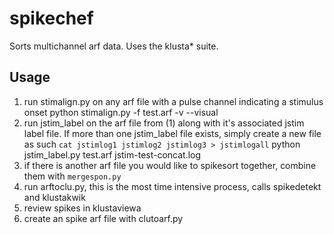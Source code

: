 spikechef
=========

Sorts multichannel arf data. Uses the klusta* suite.

Usage
---------
1. run stimalign.py on any arf file with a pulse channel indicating a stimulus onset
    python stimalign.py -f test.arf -v --visual
2. run jstim_label on the arf file from (1) along with it's associated jstim label file. If more than one jstim_label file exists, simply create a new file as such `cat jstimlog1 jstimlog2 jstimlog3 > jstimlogall`
    python jstim_label.py test.arf jstim-test-concat.log
3. if there is another arf file you would like to spikesort together, combine them with `mergespon.py`
4. run arftoclu.py, this is the most time intensive process, calls spikedetekt and klustakwik
5. review spikes in klustaviewa
6. create an spike arf file with clutoarf.py